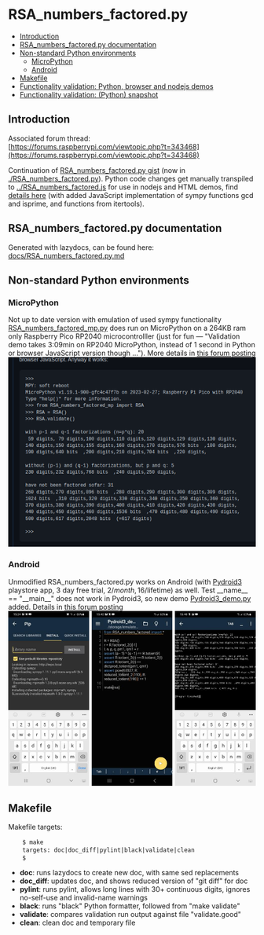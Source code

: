 # RSA_numbers_factored.py

* [Introduction](#introduction)
* [RSA_numbers_factored.py documentation](#rsa_numbers_factoredpy-documentation)
* [Non-standard Python environments](#non-standard-python-environments)
  * [MicroPython](#micropython)
  * [Android](#android)
* [Makefile](#makefile)
* [Functionality validation: Python, browser and nodejs demos](../README.md#functionality-validation-python-browser-and-nodejs-demos)
* [Functionality validation: (Python) snapshot](../README.md#functionality-validation-python-snapshot)

## Introduction 

Associated forum thread:  
[https://forums.raspberrypi.com/viewtopic.php?t=343468](https://forums.raspberrypi.com/viewtopic.php?t=343468)

Continuation of [RSA_numbers_factored.py gist](https://gist.github.com/Hermann-SW/839dfe6002810d404e3f0fe1808a6333) (now in [./RSA_numbers_factored.py](./RSA_numbers_factored.py)). Python code changes get manually transpiled to [../RSA_numbers_factored.js](../RSA_numbers_factored.js) for use in nodejs and HTML demos, find [details here](../README.md) (with added JavaScript implementation of sympy functions gcd and isprime, and functions from itertools).


## RSA_numbers_factored.py documentation  

Generated with lazydocs, can be found here:  
[docs/RSA_numbers_factored.py.md](docs/RSA_numbers_factored.py.md)

## Non-standard Python environments

### MicroPython

Not up to date version with  emulation of used sympy functionality [RSA_numbers_factored_mp.py](RSA_numbers_factored_mp.py) does run on MicroPython on a 264KB ram only Raspberry Pico RP2040 microcontrolller (just for fun — "Validation demo takes 3:09min on RP2040 MicroPython, instead of 1 second in Python or browser JavaScript version though ..."). More details in [this forum posting](https://forums.raspberrypi.com/viewtopic.php?t=343468&start=25#p2085457)  
![MicroPython demo](RSA_numbers_factored_mp.py.png)

### Android

Unmodified RSA_numbers_factored.py works on Android (with [Pydroid3](https://play.google.com/store/search?q=Pydroid3) playstore app, 3 day free trial, 2$/month, 16$/lifetime) as well. Test \_\_name\_\_ == "\_\_main\_\_" does not work in Pydroid3, so new demo [Pydroid3_demo.py](Pydroid3_demo.py) added. Details in [this forum posting](https://forums.raspberrypi.com/viewtopic.php?t=343468&start=25#p2090124)  
![Pydroid3 demo](Pydroid3_demo.png)

## Makefile

Makefile targets:
```
    $ make
    targets: doc|doc_diff|pylint|black|validate|clean
    $
```

* <b>doc</b>: runs lazydocs to create new doc, with same sed replacements
* <b>doc_diff</b>: updates doc, and shows reduced version of "git diff" for doc
* <b>pylint</b>: runs pylint, allows long lines with 30+ continuous digits, ignores no-self-use and invalid-name warnings
* <b>black</b>: runs "black" Python formatter, followed from "make validate"
* <b>validate</b>: compares validation run output against file "validate.good"
* <b>clean</b>: clean doc and temporary file
